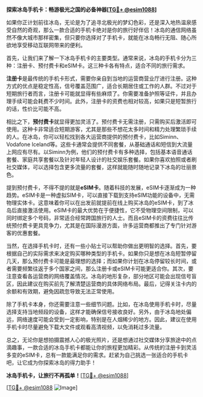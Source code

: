 **探索冰岛手机卡：畅游极光之国的必备神器[[TG💪+ @esim1088](https://t.me/s/esim1088)]**

如果你正计划前往冰岛，无论是为了追寻北极光的梦幻色彩，还是深入地热温泉感受自然的奇观，那么一款合适的手机卡绝对是你的旅行好伴侣！冰岛的通信网络虽然不像大城市那样密集，但只要你选择对了手机卡，就能在冰岛畅行无阻、随心所欲地享受移动互联网带来的便利。

首先，让我们来了解一下冰岛手机卡的主要类型。通常来说，冰岛的手机卡分为三种：注册卡、预付费卡和eSIM卡。这三种卡各有特点，适合不同的旅行需求。

**注册卡**是最传统的手机卡形式，需要你亲自到当地的运营商营业厅进行注册。这种方式的优点是稳定性高，信号覆盖范围广，适合长期居住或工作的人群。不过对于短期旅行者而言，注册卡可能就显得有些麻烦了。你需要准备护照等证件，并且办理手续可能会耗费不少时间。此外，注册卡的资费也相对较高，如果只是短暂旅行的话，性价比可能不高。

相比之下，**预付费卡**就显得更加灵活了。预付费卡无需注册，只需购买后激活即可使用。这种卡非常适合短期游客，尤其是那些不想花太多时间和精力处理繁琐手续的人。在冰岛，你可以轻松找到各大运营商提供的预付费卡，比如Siminn、Vodafone Iceland等。这些卡通常会提供不同套餐，从基础通话和短信到大流量上网应有尽有。以Siminn为例，他们的预付费卡有多种选择，包括基本语音通话套餐、家庭共享套餐以及针对年轻人设计的社交娱乐套餐。如果你喜欢拍照或者刷社交媒体，可以选择包含更多流量的套餐，这样就能随时随地记录下冰岛的壮丽景色。

提到预付费卡，不得不提的就是**eSIM卡**。随着科技的发展，eSIM卡逐渐成为一种趋势。eSIM卡是一种虚拟SIM卡，可以直接下载到支持eSIM功能的设备中，无需物理实体卡。这意味着你可以在出发前就提前在线上购买冰岛的eSIM卡，到了冰岛后直接激活使用。eSIM卡的最大优势在于便捷性，它不受物理空间限制，可以同时绑定多个号码，非常适合经常跨国旅行的人士。而且eSIM卡的资费往往比传统预付费卡更具竞争力，尤其是在国际漫游方面，许多运营商都推出了专门针对游客的优惠套餐。

当然，在选择手机卡时，还有一些小贴士可以帮助你做出更明智的选择。首先，要根据自己的实际需求来决定购买哪种类型的手机卡。如果你只是想在冰岛短暂停留几天，那么预付费卡可能是最理想的选择；而如果你计划在冰岛停留较长时间，或者需要频繁往返于多个国家之间，那么注册卡或eSIM卡可能更适合你。其次，要注意查看各运营商的网络覆盖情况。冰岛的地形复杂，部分地区可能会出现信号盲区，因此建议在购买前先了解清楚运营商的具体网络布局。最后，记得关注卡内的余额和有效期，避免因疏忽导致无法正常使用。

除了手机卡本身，你还需要注意一些细节问题。比如，在冰岛使用手机卡时，尽量选择支持当地频段的设备，这样才能确保信号接收良好。另外，由于冰岛地处偏远，网络速度可能会受到一定影响，特别是在人烟稀少的地方。因此，建议在使用手机卡时尽量避免下载大文件或观看高清视频，以免消耗过多流量。

总之，无论你是想拍摄震撼人心的极光照片，还是想通过社交媒体分享旅途中的点滴趣事，一款合适的冰岛手机卡都能让你的旅程更加精彩。从传统的注册卡到灵活多变的eSIM卡，总有一款能满足你的需求。赶紧为自己挑选一张适合的手机卡吧，让它成为你探索冰岛的得力助手！

**冰岛手机卡，让旅行不再孤单！**[[TG💪+ @esim1088](https://t.me/s/esim1088)]

[[TG💪+ @esim1088](https://t.me/s/esim1088) ![Image](https://i.postimg.cc/4NQfJmqS/Snipaste-2025-05-13-00-14-12.png)]